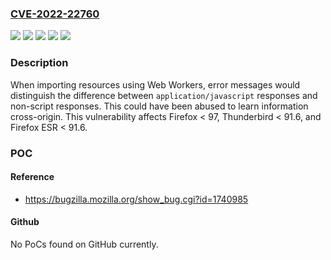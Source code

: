 ### [CVE-2022-22760](https://cve.mitre.org/cgi-bin/cvename.cgi?name=CVE-2022-22760)
![](https://img.shields.io/static/v1?label=Product&message=Firefox%20ESR&color=blue)
![](https://img.shields.io/static/v1?label=Product&message=Firefox&color=blue)
![](https://img.shields.io/static/v1?label=Product&message=Thunderbird&color=blue)
![](https://img.shields.io/static/v1?label=Version&message=n%2Fa&color=blue)
![](https://img.shields.io/static/v1?label=Vulnerability&message=Cross-Origin%20responses%20could%20be%20distinguished%20between%20script%20and%20non-script%20content-types&color=brighgreen)

### Description

When importing resources using Web Workers, error messages would distinguish the difference between <code>application/javascript</code> responses and non-script responses. This could have been abused to learn information cross-origin. This vulnerability affects Firefox < 97, Thunderbird < 91.6, and Firefox ESR < 91.6.

### POC

#### Reference
- https://bugzilla.mozilla.org/show_bug.cgi?id=1740985

#### Github
No PoCs found on GitHub currently.


